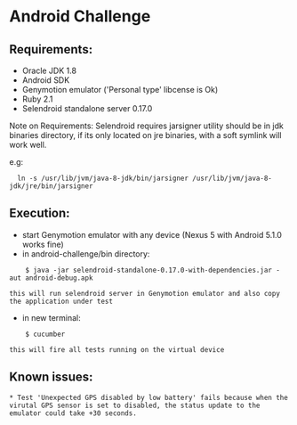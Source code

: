 # Android Challenge

## Requirements:

  * Oracle JDK 1.8
  * Android SDK
  * Genymotion emulator ('Personal type' libcense is Ok)
  * Ruby 2.1
  * Selendroid standalone server 0.17.0

  Note on Requirements: Selendroid requires jarsigner utility should be in jdk binaries directory, if its only located on jre binaries, with a soft symlink will work well.

  e.g:
```
  ln -s /usr/lib/jvm/java-8-jdk/bin/jarsigner /usr/lib/jvm/java-8-jdk/jre/bin/jarsigner
```


## Execution:

  * start Genymotion emulator with any device (Nexus 5 with Android 5.1.0 works fine)
  * in android-challenge/bin directory:
```
    $ java -jar selendroid-standalone-0.17.0-with-dependencies.jar -aut android-debug.apk
```

    this will run selendroid server in Genymotion emulator and also copy the application under test

  * in new terminal:
```
    $ cucumber
```

    this will fire all tests running on the virtual device


## Known issues:

    * Test 'Unexpected GPS disabled by low battery' fails because when the virutal GPS sensor is set to disabled, the status update to the emulator could take +30 seconds.

